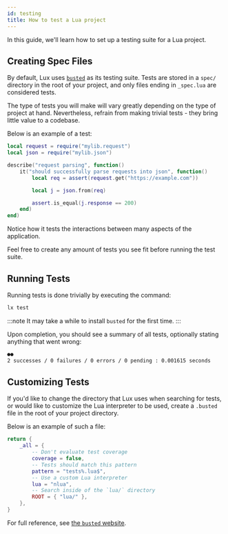 ```yaml
---
id: testing
title: How to test a Lua project
---
```


In this guide, we'll learn how to set up a testing suite for a Lua project.

## Creating Spec Files

By default, Lux uses [`busted`](https://github.com/lunarmodules/busted) as its testing suite.
Tests are stored in a `spec/` directory in the root of your project, and only files
ending in `_spec.lua` are considered tests.

The type of tests you will make will vary greatly depending on the type of project at hand.
Nevertheless, refrain from making trivial tests - they bring little value to a codebase.

Below is an example of a test:
```lua title="spec/request_parse_spec.lua"
local request = require("mylib.request")
local json = require("mylib.json")

describe("request parsing", function()
    it("should successfully parse requests into json", function()
        local req = assert(request.get("https://example.com"))

        local j = json.from(req)

        assert.is_equal(j.response == 200)
    end)
end)
```

Notice how it tests the interactions between many aspects of the application.

Feel free to create any amount of tests you see fit before running the test suite.

## Running Tests

Running tests is done trivially by executing the command:

```sh
lx test
```

:::note
It may take a while to install `busted` for the first time.
:::

Upon completion, you should see a summary of all tests, optionally stating anything that went wrong:

```sh title="lx test"
●●
2 successes / 0 failures / 0 errors / 0 pending : 0.001615 seconds
```

## Customizing Tests

If you'd like to change the directory that Lux uses when searching for tests, or would like to customize the Lua interpreter
to be used, create a `.busted` file in the root of your project directory.

Below is an example of such a file:

```lua title=".busted"
return {
    _all = {
        -- Don't evaluate test coverage
        coverage = false,
        -- Tests should match this pattern
        pattern = "tests%.lua$",
        -- Use a custom Lua interpreter
        lua = "nlua",
        -- Search inside of the `lua/` directory
        ROOT = { "lua/" },
    },
}
```

For full reference, see [the `busted` website](https://lunarmodules.github.io/busted).
